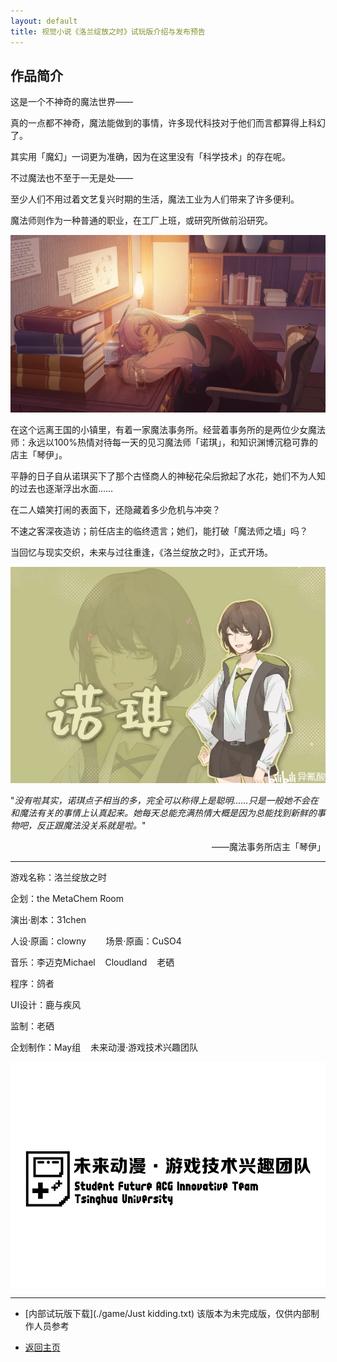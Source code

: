 ```yaml
---
layout: default
title: 视觉小说《洛兰绽放之时》试玩版介绍与发布预告
---
```


## 作品简介

这是一个不神奇的魔法世界——

真的一点都不神奇，魔法能做到的事情，许多现代科技对于他们而言都算得上科幻了。

其实用「魔幻」一词更为准确，因为在这里没有「科学技术」的存在呢。

不过魔法也不至于一无是处——

至少人们不用过着文艺复兴时期的生活，魔法工业为人们带来了许多便利。

魔法师则作为一种普通的职业，在工厂上班，或研究所做前沿研究。

![琴伊闭眼](./img/睡着的琴伊-闭眼.png)

在这个远离王国的小镇里，有着一家魔法事务所。经营着事务所的是两位少女魔法师：永远以100%热情对待每一天的见习魔法师「诺琪」，和知识渊博沉稳可靠的店主「琴伊」。

平静的日子自从诺琪买下了那个古怪商人的神秘花朵后掀起了水花，她们不为人知的过去也逐渐浮出水面……

在二人嬉笑打闹的表面下，还隐藏着多少危机与冲突？

不速之客深夜造访；前任店主的临终遗言；她们，能打破「魔法师之墙」吗？

当回忆与现实交织，未来与过往重逢，《洛兰绽放之时》，正式开场。

![NQ](./img/NQ.png)

"*没有啦其实，诺琪点子相当的多，完全可以称得上是聪明……只是一般她不会在和魔法有关的事情上认真起来。她每天总能充满热情大概是因为总能找到新鲜的事物吧，反正跟魔法没关系就是啦。*"
<p align='right'>——魔法事务所店主「琴伊」</p>

-----

游戏名称：洛兰绽放之时

企划：the MetaChem Room

演出·剧本：31chen

人设·原画：clowny        场景·原画：CuSO4

音乐：李迈克Michael    Cloudland    老硒

程序：鸽者

UI设计：鹿与疾风

监制：老硒

企划制作：May组    未来动漫·游戏技术兴趣团队

![WLDM](./img/WLDM.png)

-----

+ [内部试玩版下载](./game/Just kidding.txt)
  该版本为未完成版，仅供内部制作人员参考

+ [返回主页](./)

